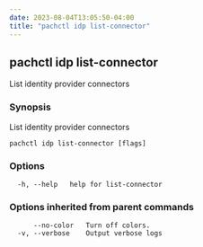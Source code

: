 ```yaml
---
date: 2023-08-04T13:05:50-04:00
title: "pachctl idp list-connector"
---
```


## pachctl idp list-connector

List identity provider connectors

### Synopsis

List identity provider connectors

```
pachctl idp list-connector [flags]
```

### Options

```
  -h, --help   help for list-connector
```

### Options inherited from parent commands

```
      --no-color   Turn off colors.
  -v, --verbose    Output verbose logs
```

